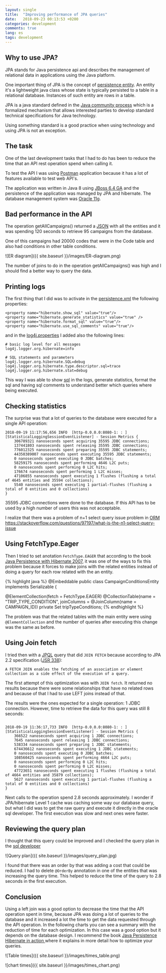 ```yaml
---
layout: single
title:  "Improving performance of JPA queries"
date:   2018-09-23 00:13:53 +0200
categories: development
comments: true
lang: es
tags: development
---
```


Why to use JPA?
-------------------------
JPA stands for Java persistence api and describes the management of relational data in applications using the Java platform.

One important thing of JPA is the concept of <a href="https://docs.oracle.com/cd/E16439_01/doc.1013/e13981/undejbs003.htm">persistence entity</a>. An entity it's a lightweight java class whose state is typically persisted to a table in a relational database. Instances of such entity are rows in a table.

JPA is a java standard defined in the <a href="https://en.wikipedia.org/wiki/Java_Community_Process">Java community process</a> which is a formalized mechanism that allows interested parties to develop standard technical specifications for Java technology.

Using something standard is a good practice when using technology and using JPA is not an exception.

The task
-------------------------
One of the last development tasks that I had to do has been to reduce the time that an API rest operation spend when calling it.

To test the API I was using <a href="https://www.getpostman.com/">Postman</a> application because it has a lot of features available to test web API's.

The application was written in Java 8 using <a href="https://access.redhat.com/documentation/en-us/red_hat_jboss_enterprise_application_platform/6.4/html/6.4.0_release_notes/index">JBoss 6.4 GA</a> and the persistence of the application was managed by JPA and hibernate. The database management system was <a href="https://en.wikipedia.org/wiki/Oracle_Database">Oracle 11g</a>.

Bad performance in the API
--------------------------
The operation getAllCampaigns() returned a <a href="https://es.wikipedia.org/wiki/JSON">JSON</a> with all the entities and it was spending 120 seconds to retrieve 95 campaigns from the database.

One of this campaigns had 20000 codes that were in the Code table and also had conditions in other table conditions.

![ER diagram]({{ site.baseurl }}/images/ER-diagram.png)

The number of joins to do in the operation getAllCampaigns() was high and I should find a better way to query the data.

Printing logs
-------------------------
The first thing that I did was to activate in the <a href="https://docs.oracle.com/cd/E16439_01/doc.1013/e13981/undejdev003.htm#CHDIDBBF">persistence.xml</a> the following properties:  

```
<property name="hibernate.show_sql" value="true"/>
<property name="hibernate.generate_statistics" value="true" />
<property name="hibernate.format_sql" value="true"/>
<property name="hibernate.use_sql_comments" value="true"/>
```

and in the <a href="https://docs.oracle.com/cd/E29578_01/webhelp/cas_webcrawler/src/cwcg_config_log4j_file.html">log4j.properties</a> I added also the following lines:

```
# basic log level for all messages
log4j.logger.org.hibernate=info

# SQL statements and parameters
log4j.logger.org.hibernate.SQL=debug
log4j.logger.org.hibernate.type.descriptor.sql=trace
log4j.logger.org.hibernate.stat=debug
```

This way I was able to show <a href="https://es.wikipedia.org/wiki/SQL">sql</a> in the logs, generate statistics, format the sql and having sql comments to understand better which queries where being executed.

Checking statistics
---------------------------

The surprise was that a lot of queries to the database were executed for a single API operation:  

```
2018-09-19 11:17:56,656 INFO  [http-0.0.0.0:8080-1: : ] [StatisticalLoggingSessionEventListener] - Session Metrics {
    306789321 nanoseconds spent acquiring 35595 JDBC connections;
    137441803 nanoseconds spent releasing 35595 JDBC connections;
    776012325 nanoseconds spent preparing 35595 JDBC statements;
    44350389007 nanoseconds spent executing 35595 JDBC statements;
    0 nanoseconds spent executing 0 JDBC batches;
    58259175 nanoseconds spent performing 4646 L2C puts;
    0 nanoseconds spent performing 0 L2C hits;
    176674 nanoseconds spent performing 1 L2C misses;
    47106855 nanoseconds spent executing 1 flushes (flushing a total of 4645 entities and 35594 collections);
    5540 nanoseconds spent executing 1 partial-flushes (flushing a total of 0 entities and 0 collections)
}
```

35595 JDBC connections were done to the database. If this API has to be used by a high number of users this was not acceptable. 

I realize that there was a problem of n+1 select query issue problem in <a href="https://en.wikipedia.org/wiki/Object-relational_mapping">ORM</a> <a href="https://stackoverflow.com/questions/97197/what-is-the-n1-select-query-issue">https://stackoverflow.com/questions/97197/what-is-the-n1-select-query-issue</a>

Using FetchType.Eager
-----------------------

Then I tried to set anotation `FetchType.EAGER` that according to the book <a href="https://www.manning.com/books/java-persistence-with-hibernate">Java Persistence with Hibernate 2007</a>, it was one of the ways to fix this problem because it forces to make joins with the related entities instead of doing a query for each row related with the an entity.

{% highlight java %}
@Embeddable
public class CampaignConditionsEntity implements Serializable {

@ElementCollection(fetch = FetchType.EAGER)
@CollectionTable(name = "TRIP_TYPE_CONDITION", joinColumns = @JoinColumn(name = CAMPAIGN_ID))
private Set<TripTypeConditionEntity> tripTypeConditions;
{% endhighlight %}

The problem was that the related tables with the main entity were using `@ElementCollection` and the number of queries after executing this change was the same as before.

Using Join fetch
------------------------
I tried then with a <a href="https://es.wikipedia.org/wiki/Java_Persistence_Query_Language">JPQL</a> query that did `JOIN FETCH` because according to JPA 2.2 specification (<a href="http://download.oracle.com/otn-pub/jcp/persistence-2_2-mrel-spec/JavaPersistence.pdf?AuthParam=1537804209_8090f5eb50f5ef167e6551d97e04fa27">JSR 338</a>):

```
A FETCH JOIN enables the fetching of an association or element collection as a side effect of the execution of a query.
```

The first attempt of this optimization was with `JOIN fetch`. It returned no results because there were some relationships that have no related rows and because of that I had to use LEFT joins instead of that.

The results were the ones expected for a single operation: 1 JDBC connection. However, time to retrieve the data for this query was still 8 seconds:

```

2018-09-19 11:36:17,733 INFO  [http-0.0.0.0:8080-1: : ] [StatisticalLoggingSessionEventListener] - Session Metrics {
    366522 nanoseconds spent acquiring 1 JDBC connections;
    7645 nanoseconds spent releasing 1 JDBC connections;
    538334 nanoseconds spent preparing 1 JDBC statements;
    674436612 nanoseconds spent executing 1 JDBC statements;
    0 nanoseconds spent executing 0 JDBC batches;
    108560425 nanoseconds spent performing 4664 L2C puts;
    0 nanoseconds spent performing 0 L2C hits;
    0 nanoseconds spent performing 0 L2C misses;
    47723651 nanoseconds spent executing 1 flushes (flushing a total of 4664 entities and 35879 collections);
    5627 nanoseconds spent executing 1 partial-flushes (flushing a total of 0 entities and 0 collections)
}
```

Next calls to the operation spend 2.8 seconds approximately. I wonder if JPA/hibernate Level 1 cache was caching some way our database query, but what I did was to get the raw query and execute it directly in the oracle sql developer. The first execution was slow and next ones were faster.

Reviewing the query plan
-------------------------
I thought that this query could be improved and I checked the query plan in the <a href="https://www.oracle.com/technetwork/developer-tools/sql-developer/downloads/index.html">sql developer</a>

![Query plan]({{ site.baseurl }}/images/query_plan.jpg)

I found that there was an order by that was adding a cost that could be reduced. I had to delete `@OrderBy` annotation in one of the entities that was increasing the query time. This helped to reduce the time of the query to 2.8 seconds in the first execution.

Conclusion
--------------------------

Using a left join was a good option to decrease the time that the API operation spent in time, because JPA was doing a lot of queries to the database and it increased a lot the time to get the data requested through the API operation. 
In the following charts you can see a summary with the reduction of time for each optimization. In this case was a good option but it depends on the database design.
 I recommend the book <a href="https://www.amazon.com/Java-Persistence-Hibernate-Revised-Action/dp/1932394885/"> Java Persistence Hibernate in action </a> where it explains in more detail how to optimize your queries.

![Table times]({{ site.baseurl }}/images/times_table.png)

![chart times]({{ site.baseurl }}/images/times_chart.png)




